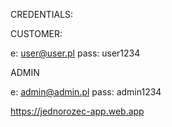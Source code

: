 CREDENTIALS:

CUSTOMER:

e: user@user.pl pass: user1234

ADMIN

e: admin@admin.pl pass: admin1234

https://jednorozec-app.web.app
